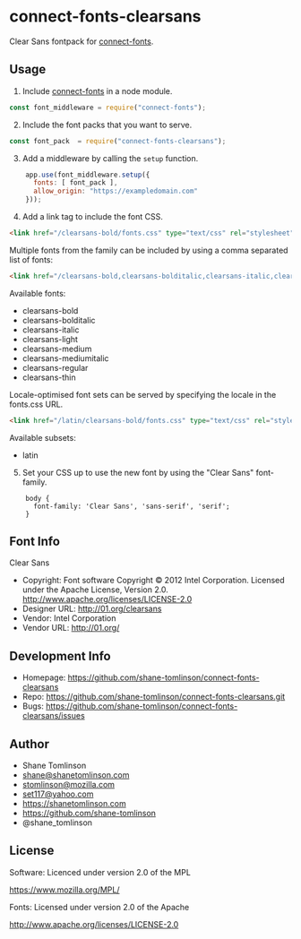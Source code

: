 # connect-fonts-clearsans

Clear Sans fontpack for [connect-fonts](https://github.com/shane-tomlinson/connect-fonts).

## Usage

1. Include [connect-fonts](https://github.com/shane-tomlinson/connect-fonts) in a node module.
```js
const font_middleware = require("connect-fonts");
```

2. Include the font packs that you want to serve.
```js
const font_pack  = require("connect-fonts-clearsans");
```

3. Add a middleware by calling the `setup` function.
```js
    app.use(font_middleware.setup({
      fonts: [ font_pack ],
      allow_origin: "https://exampledomain.com"
    }));
```

4. Add a link tag to include the font CSS.
```html
<link href="/clearsans-bold/fonts.css" type="text/css" rel="stylesheet"/ >
```

Multiple fonts from the family can be included by using a comma separated list of fonts:
```html
<link href="/clearsans-bold,clearsans-bolditalic,clearsans-italic,clearsans-light,clearsans-medium,clearsans-mediumitalic,clearsans-regular,clearsans-thin/fonts.css" type="text/css" rel="stylesheet"/ >
```

Available fonts:
* clearsans-bold
* clearsans-bolditalic
* clearsans-italic
* clearsans-light
* clearsans-medium
* clearsans-mediumitalic
* clearsans-regular
* clearsans-thin

Locale-optimised font sets can be served by specifying the locale in the fonts.css URL.
```html
<link href="/latin/clearsans-bold/fonts.css" type="text/css" rel="stylesheet"/ >
```

Available subsets:
* latin

5. Set your CSS up to use the new font by using the "Clear Sans" font-family.
```
    body {
      font-family: 'Clear Sans', 'sans-serif', 'serif';
    }
```

## Font Info
Clear Sans

* Copyright: Font software Copyright © 2012 Intel Corporation. Licensed under the Apache License, Version 2.0.  http://www.apache.org/licenses/LICENSE-2.0
* Designer URL: http://01.org/clearsans
* Vendor: Intel Corporation
* Vendor URL: http://01.org/

## Development Info
* Homepage: https://github.com/shane-tomlinson/connect-fonts-clearsans
* Repo: https://github.com/shane-tomlinson/connect-fonts-clearsans.git
* Bugs: https://github.com/shane-tomlinson/connect-fonts-clearsans/issues

## Author
* Shane Tomlinson
* shane@shanetomlinson.com
* stomlinson@mozilla.com
* set117@yahoo.com
* https://shanetomlinson.com
* https://github.com/shane-tomlinson
* @shane_tomlinson


## License

Software: Licenced under version 2.0 of the MPL

  https://www.mozilla.org/MPL/

Fonts: Licensed under version 2.0 of the Apache

  http://www.apache.org/licenses/LICENSE-2.0

